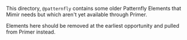 This directory, `@patternfly` contains some older Patternfly Elements that Mimir needs but which aren't yet available through Primer.

Elements here should be removed at the earliest opportunity and pulled from Primer instead.
